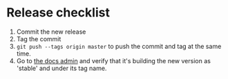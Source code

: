 Release checklist
=================

 1. Commit the new release
 2. Tag the commit
 3. `git push --tags origin master` to push the commit and tag at the
    same time.
 5. Go to [the docs admin][rtd] and verify that it's building the new
    version as 'stable' and under its tag name.
 
 [rtd]: https://readthedocs.org/projects/higan/builds/
